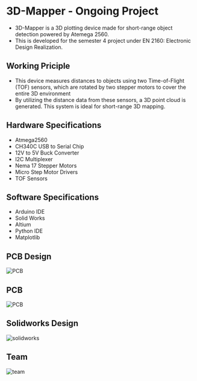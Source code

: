 # 3D-Mapper - Ongoing Project
* 3D-Mapper is a 3D plotting device made for short-range object detection powered by Atemega 2560.
* This is developed for the semester 4 project under EN 2160: Electronic Design Realization.

## Working Priciple

* This device measures distances to objects using two Time-of-Flight (TOF) sensors, which are rotated by two stepper motors to cover the entire 3D environment
* By utilizing the distance data from these sensors, a 3D point cloud is generated. This system is ideal for short-range 3D mapping.

## Hardware Specifications

* Atmega2560
* CH340C USB to Serial Chip
* 12V to 5V Buck Converter
* I2C Multiplexer
* Nema 17 Stepper Motors
* Micro Step Motor Drivers
* TOF Sensors

## Software Specifications

* Arduino IDE
* Solid Works
* Altium
* Python IDE
* Matplotlib

## PCB Design

![PCB](https://github.com/LasithaAmarasinghe/3D-Mapper/assets/106037441/d7e6ce52-1c89-4154-8b88-37388692e56b)

## PCB 

![PCB](https://github.com/LasithaAmarasinghe/3D-Mapper/assets/106037441/e6a24d2e-6db5-4a9c-af80-d481695acf72)

## Solidworks Design

![solidworks](https://github.com/LasithaAmarasinghe/3D-Mapper/assets/106037441/f35719a4-a017-4c51-9a2d-e31d81bae907)

## Team

![team](https://github.com/LasithaAmarasinghe/3D-Mapper/assets/106037441/35031685-0640-4157-9b0c-df699e6310eb)
